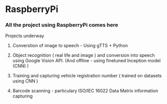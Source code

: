 # RaspberryPi
### All the project using RaspberryPi comes here

Projects underway 
1. Converstion of image to speech - Using gTTS + Python

2. Object recognition ( real life and image ) and conversion into speech using Google Vision API. (And offline - using finetuned Inception model (CNN) )

3. Training and capturing vehicle registration number ( trained on datasets using CNN )

4. Barcode scanning -  particulary ISO/IEC 16022 Data Matrix information capturing
